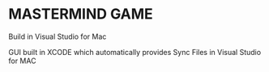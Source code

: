 ﻿# MASTERMIND GAME


Build in Visual Studio for Mac

GUI built in XCODE which automatically provides Sync Files in Visual Studio for MAC

